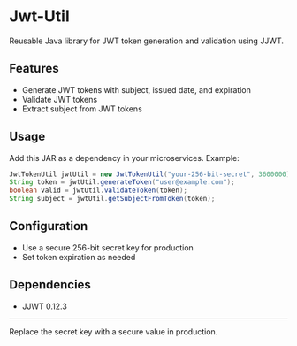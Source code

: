 # Jwt-Util

Reusable Java library for JWT token generation and validation using JJWT.

## Features
- Generate JWT tokens with subject, issued date, and expiration
- Validate JWT tokens
- Extract subject from JWT tokens

## Usage
Add this JAR as a dependency in your microservices. Example:

```java
JwtTokenUtil jwtUtil = new JwtTokenUtil("your-256-bit-secret", 3600000); // 1 hour expiry
String token = jwtUtil.generateToken("user@example.com");
boolean valid = jwtUtil.validateToken(token);
String subject = jwtUtil.getSubjectFromToken(token);
```

## Configuration
- Use a secure 256-bit secret key for production
- Set token expiration as needed

## Dependencies
- JJWT 0.12.3

---
Replace the secret key with a secure value in production.